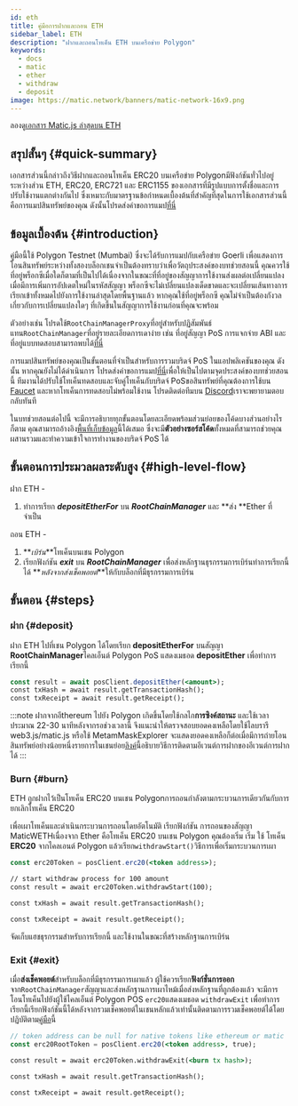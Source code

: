 ```yaml
---
id: eth
title: คู่มือการฝากและถอน ETH
sidebar_label: ETH
description: "ฝากและถอนโทเค็น ETH บนเครือข่าย Polygon"
keywords:
  - docs
  - matic
  - ether
  - withdraw
  - deposit
image: https://matic.network/banners/matic-network-16x9.png
---
```


ลองดู[เอกสาร Matic.js ล่าสุดบน ETH](https://maticnetwork.github.io/matic.js/docs/pos/deposit-ether/)

## สรุปสั้นๆ {#quick-summary}

เอกสารส่วนนี้กล่าวถึงวิธีฝากและถอนโทเค็น ERC20 บนเครือข่าย Polygonมีฟังก์ชันทั่วไปอยู่ระหว่างส่วน ETH, ERC20, ERC721 และ ERC1155 ของเอกสารที่มีรูปแบบการตั้งชื่อและการปรับใช้งานแตกต่างกันไป ซึ่งเหมาะกับมาตรฐานข้อกำหนดเบื้องต้นที่สำคัญที่สุดในการใช้เอกสารส่วนนี้ คือการแมปสินทรัพย์ของคุณ ดังนั้นโปรดส่งคำขอการแมป[ที่นี่](https://docs.polygon.technology/docs/develop/ethereum-polygon/submit-mapping-request/)

## ข้อมูลเบื้องต้น {#introduction}

คู่มือนี้ใช้ Polygon Testnet (Mumbai) ซึ่งจะได้รับการแมปกับเครือข่าย Goerli เพื่อแสดงการโอนสินทรัพย์ระหว่างทั้งสองบล็อกเชนจำเป็นต้องทราบว่าเพื่อวัตถุประสงค์ของบทช่วยสอนนี้ คุณควรใช้ที่อยู่พร็อกซีเมื่อใดก็ตามที่เป็นไปได้เนื่องจากในขณะที่ที่อยู่ของสัญญาการใช้งานส่งผลต่อเปลี่ยนแปลงเมื่อมีการเพิ่มการอัปเดตใหม่ในรหัสสัญญา พร็อกซีจะไม่เปลี่ยนแปลงเด็ดขาดและจะเปลี่ยนเส้นทางการเรียกเข้าทั้งหมดไปยังการใช้งานล่าสุดโดยพื้นฐานแล้ว หากคุณใช้ที่อยู่พร็อกซี คุณไม่จำเป็นต้องกังวลเกี่ยวกับการเปลี่ยนแปลงใดๆ ที่เกิดขึ้นในสัญญาการใช้งานก่อนที่คุณจะพร้อม

ตัวอย่างเช่น โปรดใช้`RootChainManagerProxy`ที่อยู่สำหรับปฏิสัมพันธ์แทน`RootChainManager`ที่อยู่รายละเอียดการเดาง่าย เช่น ที่อยู่สัญญา PoS การแจกจ่าย ABI และที่อยู่แบบทดสอบสามารถพบได้[ที่นี่](/docs/develop/ethereum-polygon/pos/deployment/)

การแมปสินทรัพย์ของคุณเป็นขั้นตอนที่จำเป็นสำหรับการรวมบริดจ์ PoS ในแอปพลิเคชันของคุณ ดังนั้น หากคุณยังไม่ได้ดำเนินการ โปรดส่งคำขอการแมป[ที่นี่](https://docs.polygon.technology/docs/develop/ethereum-polygon/submit-mapping-request/)เพื่อให้เป็นไปตามจุดประสงค์ของบทช่วยสอนนี้ ทีมงานได้ปรับใช้โทเค็นทดสอบและจับคู่โทเค็นกับบริดจ์ PoSขอสินทรัพย์ที่คุณต้องการใช้บน [Faucet](https://faucet.polygon.technology/)  และหากโทเค็นการทดสอบไม่พร้อมใช้งาน โปรดติดต่อทีมบน [Discord](https://discord.com/invite/0xPolygon)เราจะพยายามตอบกลับทันที

ในบทช่วยสอนต่อไปนี้ จะมีการอธิบายทุกขั้นตอนโดยละเอียดพร้อมส่วนย่อยของโค้ดบางส่วนอย่างไรก็ตาม คุณสามารถอ้างอิง[พื้นที่เก็บข้อมูล](https://github.com/maticnetwork/matic.js/tree/master/examples)นี้ได้เสมอ ซึ่งจะมี**ตัวอย่างซอร์สโค้ด**ทั้งหมดที่สามารถช่วยคุณผสานรวมและทำความเข้าใจการทำงานของบริดจ์ PoS ได้

## ขั้นตอนการประมวลผลระดับสูง {#high-level-flow}

ฝาก ETH -

1. ทำการเรียก **_depositEtherFor_** บน **_RootChainManager_** และ **ส่ง **Ether ที่จำเป็น

ถอน ETH -

1. **_เบิร์น_**โทเค็นบนเชน Polygon
2. เรียกฟังก์ชัน **_exit_** บน **_RootChainManager_** เพื่อส่งหลักฐานธุรกรรมการเบิร์นทำการเรียกนี้ได้ **_หลังจากส่งเช็คพอยต์_**ให้กับบล็อกที่มีธุรกรรมการเบิร์น

## ขั้นตอน {#steps}

### ฝาก {#deposit}

ฝาก ETH ไปที่เชน Polygon ได้โดยเรียก **depositEtherFor** บนสัญญา **RootChainManager**ไคลเอ็นต์ Polygon PoS แสดงเมธอด **depositEther** เพื่อทำการเรียกนี้

```jsx
const result = await posClient.depositEther(<amount>);
const txHash = await result.getTransactionHash();
const txReceipt = await result.getReceipt();
```

:::note
ฝากจากอีthereum ไปยัง Polygon เกิดขึ้นโดยใช้กลไก**การซิงค์สถานะ** และใช้เวลาประมาณ 22-30 นาทีหลังจากรอช่วงเวลานี้ จึงแนะนำให้ตรวจสอบยอดคงเหลือโดยใช้ไลบรารี web3.js/matic.js หรือใช้ MetamMaskExplorer จะแสดงยอดคงเหลือก็ต่อเมื่อมีการถ่ายโอนสินทรัพย์อย่างน้อยหนึ่งรายการในเชนย่อย[<ins>ลิงค์</ins>](/docs/develop/ethereum-polygon/pos/deposit-withdraw-event-pos/)นี้อธิบายวิธีการติดตามอีเวนต์การฝากของอีเวนต์การฝากได้
:::

### Burn {#burn}

ETH ถูกฝากไว้เป็นโทเค็น ERC20 บนเชน Polygonการถอนกำลังตามกระบวนการเดียวกันกับการยกเลิกโทเค็น ERC20

เพื่อเผาโทเค็นและดำเนินกระบวนการถอนโดยอัตโนมัติ เรียกฟังก์ชัน การถอนของสัญญา MaticWETHเนื่องจาก Ether คือโทเค็น ERC20 บนเชน Polygon คุณต้องเริ่ม  เริ่ม ใช้ โทเค็น **ERC20** จากไคลเอนต์ Polygon  แล้วเรียก`withdrawStart()`วิธีการเพื่อเริ่มกระบวนการเผา

```jsx
const erc20Token = posClient.erc20(<token address>);

// start withdraw process for 100 amount
const result = await erc20Token.withdrawStart(100);

const txHash = await result.getTransactionHash();

const txReceipt = await result.getReceipt();

```

จัดเก็บแฮชธุรกรรมสำหรับการเรียกนี้ และใช้งานในขณะที่สร้างหลักฐานการเบิร์น

### Exit {#exit}


เมื่อ**ส่งเช็คพอยต์**สำหรับบล็อกที่มีธุรกรรมการเผาแล้ว ผู้ใช้ควรเรียก**ฟังก์ชั่นการออก**จาก`RootChainManager`สัญญาและส่งหลักฐานการเผาไหม้เมื่อส่งหลักฐานที่ถูกต้องแล้ว จะมีการโอนโทเค็นไปยังผู้ใช้ไคลเอ็นต์ Polygon POS `erc20`แสดงเมธอด `withdrawExit` เพื่อทำการเรียกนี้เรียกฟังก์ชันนี้ได้หลังจากรวมเช็คพอยต์ในเชนหลักแล้วเท่านั้นติดตามการรวมเช็คพอยต์ได้โดยปฏิบัติตาม[คู่มือ](/docs/develop/ethereum-polygon/pos/deposit-withdraw-event-pos.md#checkpoint-events)นี้


```jsx
// token address can be null for native tokens like ethereum or matic
const erc20RootToken = posClient.erc20(<token address>, true);

const result = await erc20Token.withdrawExit(<burn tx hash>);

const txHash = await result.getTransactionHash();

const txReceipt = await result.getReceipt();

```
